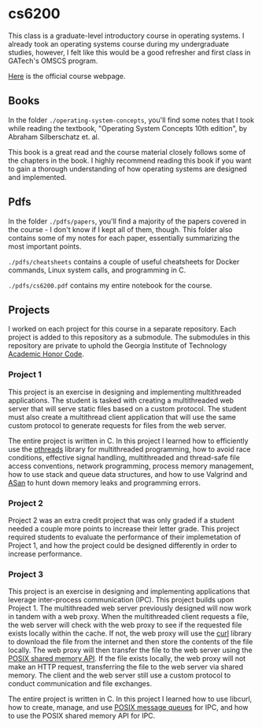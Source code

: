 # cs6200

This class is a graduate-level introductory course in operating systems. I
already took an operating systems course during my undergraduate studies,
however, I felt like this would be a good refresher and first class in GATech's
OMSCS program.

[Here](https://omscs.gatech.edu/cs-6200-introduction-operating-systems) is the
official course webpage.

## Books

In the folder `./operating-system-concepts`, you'll find some notes that I took
while reading the textbook, "Operating System Concepts 10th edition", by
Abraham Silberschatz et. al.

This book is a great read and the course material closely follows some of the
chapters in the book. I highly recommend reading this book if you want to gain
a thorough understanding of how operating systems are designed and implemented.

## Pdfs

In the folder `./pdfs/papers`, you'll find a majority of the papers covered in
the course - I don't know if I kept all of them, though. This folder also
contains some of my notes for each paper, essentially summarizing the most
important points.

`./pdfs/cheatsheets` contains a couple of useful cheatsheets for Docker
commands, Linux system calls, and programming in C.

`./pdfs/cs6200.pdf` contains my entire notebook for the course.

## Projects

I worked on each project for this course in a separate repository. Each project
is added to this repository as a submodule. The submodules in this repository
are private to uphold the Georgia Institute of Technology
[Academic Honor Code](https://osi.gatech.edu/content/honor-code).

### Project 1

This project is an exercise in designing and implementing multithreaded
applications. The student is tasked with creating a multithreaded web server
that will serve static files based on a custom protocol. The student must also
create a multithread client application that will use the same custom protocol
to generate requests for files from the web server.

The entire project is written in C. In this project I learned how to
efficiently use the
[pthreads](https://man7.org/linux/man-pages/man7/pthreads.7.html)
library for multithreaded programming, how to avoid race conditions, effective
signal handling, multithreaded and thread-safe file access conventions,
network programming, process memory management, how to use stack and queue
data structures, and how to use Valgrind and
[ASan](https://github.com/google/sanitizers/wiki/AddressSanitizer) to hunt
down memory leaks and programming errors.

### Project 2

Project 2 was an extra credit project that was only graded if a student needed
a couple more points to increase their letter grade. This project required
students to evaluate the performance of their implemetation of Project 1, and
how the project could be designed differently in order to increase
performance.

### Project 3

This project is an exercise in designing and implementing applications that
leverage inter-process communication (IPC). This project builds upon Project 1.
The multithreaded web server previously designed will now work in tandem with a
web proxy. When the multithreaded client requests a file, the web server will
check with the web proxy to see if the requested file exists locally within the
cache. If not, the web proxy will use the [curl](https://curl.haxx.se/) library
to download the file from the internet and then store the contents of the file
locally. The web proxy will then transfer the file to the web server using the
[POSIX shared memory API](https://www.man7.org/linux/man-pages/man7/shm_overview.7.html).
If the file exists locally, the web proxy will not make an HTTP request,
transferring the file to the web server via shared memory. The client and the
web server still use a custom protocol to conduct communication and file
exchanges.

The entire project is written in C. In this project I learned how to use
libcurl, how to create, manage, and use 
[POSIX message queues](https://www.man7.org/linux/man-pages/man7/mq_overview.7.html)
for IPC, and how to use the POSIX shared memory API for IPC.
